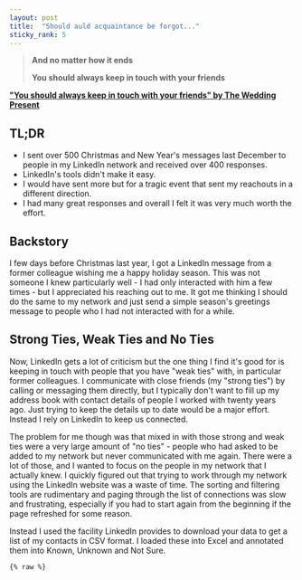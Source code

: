 ```yaml
---
layout: post
title:  "Should auld acquaintance be forgot..."
sticky_rank: 5
---
```


> __And no matter how it ends__
> 
> __You should always keep in touch with your friends__

**["You should always keep in touch with your friends" by The Wedding Present](https://open.spotify.com/track/19eyF6yaUa0ZZcgZM3iN77?autoplay=true)**

## TL;DR

* I sent over 500 Christmas and New Year's messages last December to people in my LinkedIn network and received over 400 responses.
* LinkedIn's tools didn't make it easy.
* I would have sent more but for a tragic event that sent my reachouts in a different direction.
* I had many great responses and overall I felt it was very much worth the effort.

## Backstory

I few days before Christmas last year, I got a LinkedIn message from a former colleague wishing me a happy holiday season. This was not someone I knew particularly well - I had only interacted with him a few times - but I appreciated his reaching out to me. It got me thinking I should do the same to my network and just send a simple season's greetings message to people who I had not interacted with for a while.

## Strong Ties, Weak Ties and No Ties

Now, LinkedIn gets a lot of criticism but the one thing I find it's good for is keeping in touch with people that you have "weak ties" with, in particular former colleagues. I communicate with close friends (my "strong ties") by calling or messaging them directly, but I typically don't want to fill up my address book with contact details of people I worked with twenty years ago. Just trying to keep the details up to date would be a major effort. Instead I rely on LinkedIn to keep us connected.

The problem for me though was that mixed in with those strong and weak ties were a very large amount of "no ties" - people who had asked to be added to my network but never communicated with me again. There were a lot of those, and I wanted to focus on the people in my network that I actually knew. I quickly figured out that trying to work through my network using the LinkedIn website was a waste of time. The sorting and filtering tools are rudimentary and paging through the list of connections was slow and frustrating, especially if you had to start again from the beginning if the page refreshed for some reason. 

Instead I used the facility LinkedIn provides to download your data to get a list of my contacts in CSV format. I loaded these into Excel and annotated them into Known, Unknown and Not Sure. 

    {% raw %}
    
<div class="cell border-box-sizing code_cell rendered">

<div class="output_wrapper">
<div class="output">

<div class="output_area">


<div class="output_html rendered_html output_subarea output_execute_result">
<html>
<head><meta charset="utf-8" /></head>
<body>
    <div>                        <script type="text/javascript">window.PlotlyConfig = {MathJaxConfig: 'local'};</script>
        <script src="https://cdn.plot.ly/plotly-2.12.1.min.js"></script>                <div id="def01bd1-a9b8-4809-94fa-483fc7ed53f2" class="plotly-graph-div" style="height:100%; width:100%;"></div>            <script type="text/javascript">                                    window.PLOTLYENV=window.PLOTLYENV || {};                                    if (document.getElementById("def01bd1-a9b8-4809-94fa-483fc7ed53f2")) {                    Plotly.newPlot(                        "def01bd1-a9b8-4809-94fa-483fc7ed53f2",                        [{"domain":{"x":[0.0,1.0],"y":[0.0,1.0]},"hovertemplate":"Know=%{label}<br>Count=%{value}<extra></extra>","labels":["Not sure","Unknown","Known"],"legendgroup":"","name":"","showlegend":true,"values":[437,1035,904],"type":"pie","textinfo":"percent+label","textposition":"inside"}],                        {"template":{"data":{"histogram2dcontour":[{"type":"histogram2dcontour","colorbar":{"outlinewidth":0,"ticks":""},"colorscale":[[0.0,"#0d0887"],[0.1111111111111111,"#46039f"],[0.2222222222222222,"#7201a8"],[0.3333333333333333,"#9c179e"],[0.4444444444444444,"#bd3786"],[0.5555555555555556,"#d8576b"],[0.6666666666666666,"#ed7953"],[0.7777777777777778,"#fb9f3a"],[0.8888888888888888,"#fdca26"],[1.0,"#f0f921"]]}],"choropleth":[{"type":"choropleth","colorbar":{"outlinewidth":0,"ticks":""}}],"histogram2d":[{"type":"histogram2d","colorbar":{"outlinewidth":0,"ticks":""},"colorscale":[[0.0,"#0d0887"],[0.1111111111111111,"#46039f"],[0.2222222222222222,"#7201a8"],[0.3333333333333333,"#9c179e"],[0.4444444444444444,"#bd3786"],[0.5555555555555556,"#d8576b"],[0.6666666666666666,"#ed7953"],[0.7777777777777778,"#fb9f3a"],[0.8888888888888888,"#fdca26"],[1.0,"#f0f921"]]}],"heatmap":[{"type":"heatmap","colorbar":{"outlinewidth":0,"ticks":""},"colorscale":[[0.0,"#0d0887"],[0.1111111111111111,"#46039f"],[0.2222222222222222,"#7201a8"],[0.3333333333333333,"#9c179e"],[0.4444444444444444,"#bd3786"],[0.5555555555555556,"#d8576b"],[0.6666666666666666,"#ed7953"],[0.7777777777777778,"#fb9f3a"],[0.8888888888888888,"#fdca26"],[1.0,"#f0f921"]]}],"heatmapgl":[{"type":"heatmapgl","colorbar":{"outlinewidth":0,"ticks":""},"colorscale":[[0.0,"#0d0887"],[0.1111111111111111,"#46039f"],[0.2222222222222222,"#7201a8"],[0.3333333333333333,"#9c179e"],[0.4444444444444444,"#bd3786"],[0.5555555555555556,"#d8576b"],[0.6666666666666666,"#ed7953"],[0.7777777777777778,"#fb9f3a"],[0.8888888888888888,"#fdca26"],[1.0,"#f0f921"]]}],"contourcarpet":[{"type":"contourcarpet","colorbar":{"outlinewidth":0,"ticks":""}}],"contour":[{"type":"contour","colorbar":{"outlinewidth":0,"ticks":""},"colorscale":[[0.0,"#0d0887"],[0.1111111111111111,"#46039f"],[0.2222222222222222,"#7201a8"],[0.3333333333333333,"#9c179e"],[0.4444444444444444,"#bd3786"],[0.5555555555555556,"#d8576b"],[0.6666666666666666,"#ed7953"],[0.7777777777777778,"#fb9f3a"],[0.8888888888888888,"#fdca26"],[1.0,"#f0f921"]]}],"surface":[{"type":"surface","colorbar":{"outlinewidth":0,"ticks":""},"colorscale":[[0.0,"#0d0887"],[0.1111111111111111,"#46039f"],[0.2222222222222222,"#7201a8"],[0.3333333333333333,"#9c179e"],[0.4444444444444444,"#bd3786"],[0.5555555555555556,"#d8576b"],[0.6666666666666666,"#ed7953"],[0.7777777777777778,"#fb9f3a"],[0.8888888888888888,"#fdca26"],[1.0,"#f0f921"]]}],"mesh3d":[{"type":"mesh3d","colorbar":{"outlinewidth":0,"ticks":""}}],"scatter":[{"fillpattern":{"fillmode":"overlay","size":10,"solidity":0.2},"type":"scatter"}],"parcoords":[{"type":"parcoords","line":{"colorbar":{"outlinewidth":0,"ticks":""}}}],"scatterpolargl":[{"type":"scatterpolargl","marker":{"colorbar":{"outlinewidth":0,"ticks":""}}}],"bar":[{"error_x":{"color":"#2a3f5f"},"error_y":{"color":"#2a3f5f"},"marker":{"line":{"color":"#E5ECF6","width":0.5},"pattern":{"fillmode":"overlay","size":10,"solidity":0.2}},"type":"bar"}],"scattergeo":[{"type":"scattergeo","marker":{"colorbar":{"outlinewidth":0,"ticks":""}}}],"scatterpolar":[{"type":"scatterpolar","marker":{"colorbar":{"outlinewidth":0,"ticks":""}}}],"histogram":[{"marker":{"pattern":{"fillmode":"overlay","size":10,"solidity":0.2}},"type":"histogram"}],"scattergl":[{"type":"scattergl","marker":{"colorbar":{"outlinewidth":0,"ticks":""}}}],"scatter3d":[{"type":"scatter3d","line":{"colorbar":{"outlinewidth":0,"ticks":""}},"marker":{"colorbar":{"outlinewidth":0,"ticks":""}}}],"scattermapbox":[{"type":"scattermapbox","marker":{"colorbar":{"outlinewidth":0,"ticks":""}}}],"scatterternary":[{"type":"scatterternary","marker":{"colorbar":{"outlinewidth":0,"ticks":""}}}],"scattercarpet":[{"type":"scattercarpet","marker":{"colorbar":{"outlinewidth":0,"ticks":""}}}],"carpet":[{"aaxis":{"endlinecolor":"#2a3f5f","gridcolor":"white","linecolor":"white","minorgridcolor":"white","startlinecolor":"#2a3f5f"},"baxis":{"endlinecolor":"#2a3f5f","gridcolor":"white","linecolor":"white","minorgridcolor":"white","startlinecolor":"#2a3f5f"},"type":"carpet"}],"table":[{"cells":{"fill":{"color":"#EBF0F8"},"line":{"color":"white"}},"header":{"fill":{"color":"#C8D4E3"},"line":{"color":"white"}},"type":"table"}],"barpolar":[{"marker":{"line":{"color":"#E5ECF6","width":0.5},"pattern":{"fillmode":"overlay","size":10,"solidity":0.2}},"type":"barpolar"}],"pie":[{"automargin":true,"type":"pie"}]},"layout":{"autotypenumbers":"strict","colorway":["#636efa","#EF553B","#00cc96","#ab63fa","#FFA15A","#19d3f3","#FF6692","#B6E880","#FF97FF","#FECB52"],"font":{"color":"#2a3f5f"},"hovermode":"closest","hoverlabel":{"align":"left"},"paper_bgcolor":"white","plot_bgcolor":"#E5ECF6","polar":{"bgcolor":"#E5ECF6","angularaxis":{"gridcolor":"white","linecolor":"white","ticks":""},"radialaxis":{"gridcolor":"white","linecolor":"white","ticks":""}},"ternary":{"bgcolor":"#E5ECF6","aaxis":{"gridcolor":"white","linecolor":"white","ticks":""},"baxis":{"gridcolor":"white","linecolor":"white","ticks":""},"caxis":{"gridcolor":"white","linecolor":"white","ticks":""}},"coloraxis":{"colorbar":{"outlinewidth":0,"ticks":""}},"colorscale":{"sequential":[[0.0,"#0d0887"],[0.1111111111111111,"#46039f"],[0.2222222222222222,"#7201a8"],[0.3333333333333333,"#9c179e"],[0.4444444444444444,"#bd3786"],[0.5555555555555556,"#d8576b"],[0.6666666666666666,"#ed7953"],[0.7777777777777778,"#fb9f3a"],[0.8888888888888888,"#fdca26"],[1.0,"#f0f921"]],"sequentialminus":[[0.0,"#0d0887"],[0.1111111111111111,"#46039f"],[0.2222222222222222,"#7201a8"],[0.3333333333333333,"#9c179e"],[0.4444444444444444,"#bd3786"],[0.5555555555555556,"#d8576b"],[0.6666666666666666,"#ed7953"],[0.7777777777777778,"#fb9f3a"],[0.8888888888888888,"#fdca26"],[1.0,"#f0f921"]],"diverging":[[0,"#8e0152"],[0.1,"#c51b7d"],[0.2,"#de77ae"],[0.3,"#f1b6da"],[0.4,"#fde0ef"],[0.5,"#f7f7f7"],[0.6,"#e6f5d0"],[0.7,"#b8e186"],[0.8,"#7fbc41"],[0.9,"#4d9221"],[1,"#276419"]]},"xaxis":{"gridcolor":"white","linecolor":"white","ticks":"","title":{"standoff":15},"zerolinecolor":"white","automargin":true,"zerolinewidth":2},"yaxis":{"gridcolor":"white","linecolor":"white","ticks":"","title":{"standoff":15},"zerolinecolor":"white","automargin":true,"zerolinewidth":2},"scene":{"xaxis":{"backgroundcolor":"#E5ECF6","gridcolor":"white","linecolor":"white","showbackground":true,"ticks":"","zerolinecolor":"white","gridwidth":2},"yaxis":{"backgroundcolor":"#E5ECF6","gridcolor":"white","linecolor":"white","showbackground":true,"ticks":"","zerolinecolor":"white","gridwidth":2},"zaxis":{"backgroundcolor":"#E5ECF6","gridcolor":"white","linecolor":"white","showbackground":true,"ticks":"","zerolinecolor":"white","gridwidth":2}},"shapedefaults":{"line":{"color":"#2a3f5f"}},"annotationdefaults":{"arrowcolor":"#2a3f5f","arrowhead":0,"arrowwidth":1},"geo":{"bgcolor":"white","landcolor":"#E5ECF6","subunitcolor":"white","showland":true,"showlakes":true,"lakecolor":"white"},"title":{"x":0.05},"mapbox":{"style":"light"}}},"legend":{"tracegroupgap":0},"title":{"text":"<b>How many of my contacts do I actually know?</b><br><span style=\"font-size: 14px;\">Manual categorization</span>"},"showlegend":false},                        {"responsive": true}                    )                };                            </script>        </div>
</body>
</html>
</div>

</div>

</div>
</div>

</div>
    {% endraw %}

## Message(s) in a bottle
After this I went about sending an individualized message to each person in the "Known" category, filtering out those who I would typically contact by some means other than LinkedIn. There is no (easy) way to do this programmatically (which is probably a good thing!) so I created a few different template messages - e.g. one for people in the US referencing "Happy Holidays", one for those in the UK referencing "Merry Christmas and Happy New Year" etc. I then went one by one through my spreadsheet, creating a new message for each person, copying in the template text and customizing it, sending and finally marking that person as contacted on the spreadsheet.

This took some time. Between December 22 and December 27 I sent 538 messages. 

Then something happpened that took the wind out my sails. 

## An unexpected and sad event
I did have a morbid thought as I was sending out these messages, especially regarding those I had not been in touch with for many years: *"I hope everyone is still alive".*

This background worry became shockingly true on December 28th, when I received an email from a mutual friend that my friend and boss for many years and across multiple companies, __Andy Bishop__, had passed away unexpectedly in his sleep over Christmas. He was the same age as me (within a few months) and had retired early to spend time with his family in Cornwall, far from the stress of life in London. I could write many pages on what a great guy Andy was and how much he will be missed by all those whom he interacted with. Instead let me direct you to a [memorial page created by his colleagues at BP](https://www.kudoboard.com/boards/EWJyy1J6).

At that point I lost my appetite for sending out further season's greetings and instead decided to leverage my contact list to pass on the sad news to everyone who I knew that had also worked with Andy. We had worked together at JP Morgan, Cygnifi and Bank of America so that list was over 100 people.

## Responses

Out of the 538 season's greetings messages I sent (actually 539 as I did send one more on New Year's Day) I received responses to 459 of them. 350 of the responses came back within 3 days but I was still getting replies over 3 months later!

    {% raw %}
    
<div class="cell border-box-sizing code_cell rendered">

<div class="output_wrapper">
<div class="output">

<div class="output_area">


<div class="output_html rendered_html output_subarea output_execute_result">
<html>
<head><meta charset="utf-8" /></head>
<body>
    <div>                        <script type="text/javascript">window.PlotlyConfig = {MathJaxConfig: 'local'};</script>
        <script src="https://cdn.plot.ly/plotly-2.12.1.min.js"></script>                <div id="7ff85946-099d-4241-a2f7-eca30e57afa5" class="plotly-graph-div" style="height:100%; width:100%;"></div>            <script type="text/javascript">                                    window.PLOTLYENV=window.PLOTLYENV || {};                                    if (document.getElementById("7ff85946-099d-4241-a2f7-eca30e57afa5")) {                    Plotly.newPlot(                        "7ff85946-099d-4241-a2f7-eca30e57afa5",                        [{"alignmentgroup":"True","box":{"visible":true},"hovertemplate":"=%{x}<br>days=%{y}<extra></extra>","legendgroup":"","marker":{"color":"#636efa"},"name":"","offsetgroup":"","orientation":"v","points":"all","scalegroup":"True","showlegend":false,"x":["response_time_days","response_time_days","response_time_days","response_time_days","response_time_days","response_time_days","response_time_days","response_time_days","response_time_days","response_time_days","response_time_days","response_time_days","response_time_days","response_time_days","response_time_days","response_time_days","response_time_days","response_time_days","response_time_days","response_time_days","response_time_days","response_time_days","response_time_days","response_time_days","response_time_days","response_time_days","response_time_days","response_time_days","response_time_days","response_time_days","response_time_days","response_time_days","response_time_days","response_time_days","response_time_days","response_time_days","response_time_days","response_time_days","response_time_days","response_time_days","response_time_days","response_time_days","response_time_days","response_time_days","response_time_days","response_time_days","response_time_days","response_time_days","response_time_days","response_time_days","response_time_days","response_time_days","response_time_days","response_time_days","response_time_days","response_time_days","response_time_days","response_time_days","response_time_days","response_time_days","response_time_days","response_time_days","response_time_days","response_time_days","response_time_days","response_time_days","response_time_days","response_time_days","response_time_days","response_time_days","response_time_days","response_time_days","response_time_days","response_time_days","response_time_days","response_time_days","response_time_days","response_time_days","response_time_days","response_time_days","response_time_days","response_time_days","response_time_days","response_time_days","response_time_days","response_time_days","response_time_days","response_time_days","response_time_days","response_time_days","response_time_days","response_time_days","response_time_days","response_time_days","response_time_days","response_time_days","response_time_days","response_time_days","response_time_days","response_time_days","response_time_days","response_time_days","response_time_days","response_time_days","response_time_days","response_time_days","response_time_days","response_time_days","response_time_days","response_time_days","response_time_days","response_time_days","response_time_days","response_time_days","response_time_days","response_time_days","response_time_days","response_time_days","response_time_days","response_time_days","response_time_days","response_time_days","response_time_days","response_time_days","response_time_days","response_time_days","response_time_days","response_time_days","response_time_days","response_time_days","response_time_days","response_time_days","response_time_days","response_time_days","response_time_days","response_time_days","response_time_days","response_time_days","response_time_days","response_time_days","response_time_days","response_time_days","response_time_days","response_time_days","response_time_days","response_time_days","response_time_days","response_time_days","response_time_days","response_time_days","response_time_days","response_time_days","response_time_days","response_time_days","response_time_days","response_time_days","response_time_days","response_time_days","response_time_days","response_time_days","response_time_days","response_time_days","response_time_days","response_time_days","response_time_days","response_time_days","response_time_days","response_time_days","response_time_days","response_time_days","response_time_days","response_time_days","response_time_days","response_time_days","response_time_days","response_time_days","response_time_days","response_time_days","response_time_days","response_time_days","response_time_days","response_time_days","response_time_days","response_time_days","response_time_days","response_time_days","response_time_days","response_time_days","response_time_days","response_time_days","response_time_days","response_time_days","response_time_days","response_time_days","response_time_days","response_time_days","response_time_days","response_time_days","response_time_days","response_time_days","response_time_days","response_time_days","response_time_days","response_time_days","response_time_days","response_time_days","response_time_days","response_time_days","response_time_days","response_time_days","response_time_days","response_time_days","response_time_days","response_time_days","response_time_days","response_time_days","response_time_days","response_time_days","response_time_days","response_time_days","response_time_days","response_time_days","response_time_days","response_time_days","response_time_days","response_time_days","response_time_days","response_time_days","response_time_days","response_time_days","response_time_days","response_time_days","response_time_days","response_time_days","response_time_days","response_time_days","response_time_days","response_time_days","response_time_days","response_time_days","response_time_days","response_time_days","response_time_days","response_time_days","response_time_days","response_time_days","response_time_days","response_time_days","response_time_days","response_time_days","response_time_days","response_time_days","response_time_days","response_time_days","response_time_days","response_time_days","response_time_days","response_time_days","response_time_days","response_time_days","response_time_days","response_time_days","response_time_days","response_time_days","response_time_days","response_time_days","response_time_days","response_time_days","response_time_days","response_time_days","response_time_days","response_time_days","response_time_days","response_time_days","response_time_days","response_time_days","response_time_days","response_time_days","response_time_days","response_time_days","response_time_days","response_time_days","response_time_days","response_time_days","response_time_days","response_time_days","response_time_days","response_time_days","response_time_days","response_time_days","response_time_days","response_time_days","response_time_days","response_time_days","response_time_days","response_time_days","response_time_days","response_time_days","response_time_days","response_time_days","response_time_days","response_time_days","response_time_days","response_time_days","response_time_days","response_time_days","response_time_days","response_time_days","response_time_days","response_time_days","response_time_days","response_time_days","response_time_days","response_time_days","response_time_days","response_time_days","response_time_days","response_time_days","response_time_days","response_time_days","response_time_days","response_time_days","response_time_days","response_time_days","response_time_days","response_time_days","response_time_days","response_time_days","response_time_days","response_time_days","response_time_days","response_time_days","response_time_days","response_time_days","response_time_days","response_time_days","response_time_days","response_time_days","response_time_days","response_time_days","response_time_days","response_time_days","response_time_days","response_time_days","response_time_days","response_time_days","response_time_days","response_time_days","response_time_days","response_time_days","response_time_days","response_time_days","response_time_days","response_time_days","response_time_days","response_time_days","response_time_days","response_time_days","response_time_days","response_time_days","response_time_days","response_time_days","response_time_days","response_time_days","response_time_days","response_time_days","response_time_days","response_time_days","response_time_days","response_time_days","response_time_days","response_time_days","response_time_days","response_time_days","response_time_days","response_time_days","response_time_days","response_time_days","response_time_days","response_time_days","response_time_days","response_time_days","response_time_days","response_time_days","response_time_days","response_time_days","response_time_days","response_time_days","response_time_days","response_time_days","response_time_days","response_time_days","response_time_days","response_time_days","response_time_days","response_time_days","response_time_days","response_time_days","response_time_days","response_time_days","response_time_days","response_time_days","response_time_days","response_time_days","response_time_days","response_time_days","response_time_days","response_time_days","response_time_days","response_time_days","response_time_days","response_time_days","response_time_days","response_time_days","response_time_days","response_time_days","response_time_days","response_time_days","response_time_days","response_time_days","response_time_days","response_time_days","response_time_days","response_time_days","response_time_days","response_time_days","response_time_days","response_time_days","response_time_days","response_time_days","response_time_days","response_time_days","response_time_days","response_time_days","response_time_days","response_time_days","response_time_days","response_time_days","response_time_days","response_time_days","response_time_days","response_time_days","response_time_days","response_time_days","response_time_days","response_time_days","response_time_days","response_time_days","response_time_days","response_time_days","response_time_days","response_time_days","response_time_days","response_time_days","response_time_days","response_time_days","response_time_days","response_time_days","response_time_days","response_time_days","response_time_days","response_time_days","response_time_days","response_time_days","response_time_days","response_time_days","response_time_days","response_time_days","response_time_days","response_time_days","response_time_days","response_time_days","response_time_days","response_time_days","response_time_days","response_time_days","response_time_days","response_time_days","response_time_days","response_time_days","response_time_days","response_time_days","response_time_days","response_time_days","response_time_days","response_time_days","response_time_days","response_time_days","response_time_days","response_time_days","response_time_days","response_time_days","response_time_days","response_time_days","response_time_days","response_time_days","response_time_days","response_time_days","response_time_days","response_time_days","response_time_days","response_time_days","response_time_days","response_time_days","response_time_days","response_time_days","response_time_days","response_time_days","response_time_days","response_time_days","response_time_days","response_time_days","response_time_days","response_time_days","response_time_days","response_time_days","response_time_days","response_time_days","response_time_days","response_time_days","response_time_days","response_time_days","response_time_days","response_time_days","response_time_days","response_time_days","response_time_days","response_time_days","response_time_days","response_time_days","response_time_days","response_time_days","response_time_days","response_time_days","response_time_days","response_time_days","response_time_days","response_time_days","response_time_days"],"x0":" ","xaxis":"x","y":[0.7330787037037036,0.3303125,29.87755787037037,0.0825462962962963,0.18465277777777778,0.4981481481481482,129.0077662037037,0.22822916666666668,0.017719907407407406,2.7490625,0.4868634259259259,0.013078703703703703,0.8372222222222222,0.07275462962962963,0.0011342592592592593,0.4017013888888889,110.44164351851852,0.11606481481481482,0.009189814814814816,0.0012962962962962963,0.013402777777777777,0.21309027777777778,0.021527777777777778,0.009907407407407408,80.14805555555556,1.3666435185185186,65.70349537037038,2.143113425925926,59.87013888888889,0.42113425925925924,54.61266203703704,0.024363425925925927,6.548136574074074,1.1936458333333333,0.0005555555555555556,9.675972222222223,0.5955208333333334,47.58758101851852,1.3374305555555555,0.03335648148148148,38.677592592592596,0.1218287037037037,0.008645833333333333,35.055659722222224,0.28193287037037035,34.294756944444444,32.89704861111111,0.6540625,28.720300925925926,0.009537037037037037,26.78185185185185,3.4018865740740742,0.033796296296296297,25.273761574074076,0.46847222222222223,23.868368055555557,24.235162037037036,24.88917824074074,0.015011574074074075,2.4268287037037037,0.001261574074074074,0.016458333333333332,15.941585648148148,18.916539351851853,12.61386574074074,11.394571759259259,0.9424652777777778,0.13108796296296296,18.128668981481482,17.808275462962964,17.274340277777778,2.930763888888889,15.546030092592593,13.592384259259259,0.017569444444444443,14.572708333333333,7.6628125,14.251655092592593,12.908460648148148,7.1019097222222225,0.8933796296296296,11.288668981481482,12.077094907407407,11.965104166666666,8.273564814814815,11.703935185185186,11.705046296296297,6.236678240740741,9.903159722222222,11.924525462962963,11.814398148148149,10.851296296296296,11.675914351851851,7.714421296296297,10.652118055555556,10.784502314814814,11.781006944444444,9.50232638888889,0.019884259259259258,0.10457175925925925,9.838275462962963,9.520347222222222,0.3333101851851852,1.9437731481481482,3.6053587962962963,9.4540625,1.8141782407407407,0.42354166666666665,0.5476851851851852,1.1574074074074073e-05,8.6015625,5.007129629629629,2.7564583333333332,7.04355324074074,6.9139236111111115,7.710694444444444,7.732638888888889,1.7943518518518518,3.8813773148148147,4.190335648148148,0.0003356481481481481,8.45136574074074,8.502974537037037,1.3335416666666666,0.1318865740740741,2.2822569444444443,0.9564814814814815,5.787256944444445,2.137002314814815,6.779780092592593,2.0312152777777777,0.7939583333333333,5.6707523148148145,0.08494212962962963,5.47287037037037,5.509212962962963,5.338136574074074,5.4249074074074075,5.564479166666667,5.532233796296296,0.4398726851851852,0.3096875,5.093460648148148,1.313599537037037,4.883553240740741,4.897789351851852,1.205289351851852,4.852372685185185,4.698680555555556,1.1421759259259259,0.0009143518518518518,4.7899768518518515,5.843657407407408,0.01125,4.757372685185185,1.016747685185185,0.8617708333333334,4.662523148148148,4.69625,5.042233796296296,1.0129513888888888,0.8490509259259259,1.8675578703703704,4.201527777777778,0.39457175925925925,0.31908564814814816,0.2749421296296296,3.8889930555555554,0.20358796296296297,3.766516203703704,0.13826388888888888,0.09246527777777777,0.0889236111111111,0.0633912037037037,0.028842592592592593,4.094594907407408,0.024398148148148148,0.02236111111111111,0.06048611111111111,0.007083333333333333,0.032025462962962964,null,null,2.766215277777778,null,null,null,0.020625,null,null,1.9845601851851853,0.004050925925925926,null,null,null,0.005231481481481481,0.0032291666666666666,0.0061574074074074074,0.0012731481481481483,null,null,null,null,2.695,null,null,null,null,2.418715277777778,1.3959027777777777,1.8281597222222221,1.7075,1.5491550925925925,1.9444212962962963,2.7441087962962962,1.6306944444444444,1.6320949074074074,2.132037037037037,4.371655092592593,0.7313078703703704,3.569259259259259,2.4845486111111112,2.8678935185185184,2.5465856481481484,2.6449305555555553,2.7263888888888888,2.6427314814814813,2.8366666666666664,2.9836342592592593,4.097013888888889,3.3543171296296297,3.5816435185185185,3.571342592592593,0.0017013888888888888,1.7962962962962963,1.336863425925926,0.03737268518518518,0.24202546296296296,0.713113425925926,1.9909953703703704,0.013854166666666667,0.9810532407407407,0.09870370370370371,0.8844791666666667,0.40230324074074075,0.8227662037037037,0.39782407407407405,0.8148842592592592,0.5676736111111111,0.002476851851851852,0.6924537037037037,1.0521296296296296,0.6937847222222222,1.8619907407407408,0.8374768518518518,0.7141203703703703,0.4987962962962963,0.572511574074074,0.5388425925925926,0.674699074074074,0.3999652777777778,0.5218287037037037,0.5678125,0.5734837962962963,0.5341550925925926,0.4337847222222222,0.03533564814814815,0.6834143518518518,0.5184375,1.684212962962963,0.4970486111111111,0.651412037037037,0.4874074074074074,0.5348611111111111,0.829212962962963,0.5951851851851852,0.46003472222222225,0.47030092592592593,0.44609953703703703,0.5575810185185185,0.7680208333333334,0.5417708333333333,0.43950231481481483,1.5335185185185185,0.4441898148148148,0.3885300925925926,0.5244212962962963,0.39239583333333333,0.37572916666666667,0.3419675925925926,0.39209490740740743,0.329525462962963,0.7194560185185185,0.3516782407407407,0.3109722222222222,0.2785300925925926,0.6424652777777777,0.25230324074074073,0.4335185185185185,0.5368518518518518,0.4032060185185185,0.38917824074074076,0.2826851851851852,0.2412037037037037,0.20756944444444445,0.2286689814814815,0.1898263888888889,0.18708333333333332,0.15081018518518519,0.15920138888888888,0.09701388888888889,0.13967592592592593,0.03806712962962963,0.15186342592592592,0.16344907407407408,0.1372685185185185,0.12413194444444445,0.18346064814814814,0.10122685185185185,0.05421296296296296,0.18791666666666668,0.20305555555555554,0.15917824074074075,0.08104166666666666,0.056296296296296296,0.0004398148148148148,0.001574074074074074,0.008657407407407407,0.31447916666666664,0.4061458333333333,0.0018865740740740742,0.14422453703703703,0.050868055555555555,0.03674768518518518,null,null,null,null,0.0013310185185185185,null,null,null,null,0.010023148148148147,0.1237962962962963,0.1314699074074074,0.041087962962962965,0.0013773148148148147,0.032025462962962964,0.0009027777777777777,0.35703703703703704,0.10603009259259259,0.0004976851851851852,0.0831712962962963,null,null,0.0019328703703703704,null,null,null,null,null,0.3041435185185185,null,null,null,null,null,null,null,null,null,null,0.08431712962962963,0.030069444444444444,0.28,0.044583333333333336,0.04231481481481481,0.040393518518518516,0.015960648148148147,0.041574074074074076,0.011030092592592593,0.002638888888888889,0.04501157407407407,null,null,null,0.5582175925925926,null,null,0.002916666666666667,null,0.0006481481481481481,0.2786458333333333,null,null,0.04010416666666667,null,null,null,0.00494212962962963,0.002928240740740741,null,null,null,null,null,null,0.0013310185185185185,null,0.0109375,0.17733796296296298,0.9825578703703703,0.0003587962962962963,0.0019675925925925924,0.0010300925925925926,null,null,0.044305555555555556,0.1608564814814815,0.7255324074074074,0.004849537037037037,0.011956018518518519,0.006967592592592593,0.013136574074074075,0.036863425925925924,0.04513888888888889,0.024120370370370372,0.023599537037037037,0.057847222222222223,0.05108796296296296,0.031435185185185184,0.045023148148148145,0.02224537037037037,0.09439814814814815,0.10962962962962963,0.8315046296296297,0.1819675925925926,0.5941666666666666,0.12502314814814816,0.08736111111111111,0.04292824074074074,0.09091435185185186,0.11432870370370371,0.8673726851851852,0.9288310185185186,0.1644212962962963,0.17319444444444446,0.1571875,0.1534375,0.07784722222222222,0.016377314814814813,0.07520833333333334,0.00042824074074074075,0.07481481481481482,0.06572916666666667,0.07716435185185185,0.0682175925925926,0.04493055555555556,null,null,0.4465972222222222,null,0.04103009259259259,0.13385416666666666,0.0017013888888888888,0.7368634259259259,0.025219907407407406,0.01005787037037037,0.014988425925925926,0.32600694444444445,null,0.0004398148148148148,null,0.009131944444444444,null,0.2839351851851852,null,null,0.06244212962962963,0.03408564814814815,0.06655092592592593,0.06259259259259259,0.061828703703703705,0.07328703703703704,0.10302083333333334,0.1102199074074074,0.12506944444444446,0.1142013888888889,0.14355324074074075,0.1605324074074074,0.16094907407407408,0.1746412037037037,0.2378125,0.25527777777777777,0.2402314814814815,0.29689814814814813,0.28423611111111113,0.2829861111111111,0.3308564814814815,0.6980324074074075,0.34721064814814817,0.33674768518518516,0.387037037037037,0.36758101851851854,0.04991898148148148,0.5644097222222222,0.44875,0.5283217592592593,0.5768055555555556,0.6023263888888889,0.6004976851851852,0.5847685185185185,0.6099537037037037,0.5913657407407408,0.5745486111111111,0.5988773148148148,0.653900462962963,0.029155092592592594,0.01255787037037037,0.04780092592592593,0.01238425925925926,0.03349537037037037,null,0.02829861111111111,null,null,null,null,0.000462962962962963,null,null,0.013009259259259259,null,0.005555555555555556,0.0017013888888888888,0.01207175925925926,0.0019675925925925924,null],"y0":" ","yaxis":"y","type":"violin"}],                        {"template":{"data":{"histogram2dcontour":[{"type":"histogram2dcontour","colorbar":{"outlinewidth":0,"ticks":""},"colorscale":[[0.0,"#0d0887"],[0.1111111111111111,"#46039f"],[0.2222222222222222,"#7201a8"],[0.3333333333333333,"#9c179e"],[0.4444444444444444,"#bd3786"],[0.5555555555555556,"#d8576b"],[0.6666666666666666,"#ed7953"],[0.7777777777777778,"#fb9f3a"],[0.8888888888888888,"#fdca26"],[1.0,"#f0f921"]]}],"choropleth":[{"type":"choropleth","colorbar":{"outlinewidth":0,"ticks":""}}],"histogram2d":[{"type":"histogram2d","colorbar":{"outlinewidth":0,"ticks":""},"colorscale":[[0.0,"#0d0887"],[0.1111111111111111,"#46039f"],[0.2222222222222222,"#7201a8"],[0.3333333333333333,"#9c179e"],[0.4444444444444444,"#bd3786"],[0.5555555555555556,"#d8576b"],[0.6666666666666666,"#ed7953"],[0.7777777777777778,"#fb9f3a"],[0.8888888888888888,"#fdca26"],[1.0,"#f0f921"]]}],"heatmap":[{"type":"heatmap","colorbar":{"outlinewidth":0,"ticks":""},"colorscale":[[0.0,"#0d0887"],[0.1111111111111111,"#46039f"],[0.2222222222222222,"#7201a8"],[0.3333333333333333,"#9c179e"],[0.4444444444444444,"#bd3786"],[0.5555555555555556,"#d8576b"],[0.6666666666666666,"#ed7953"],[0.7777777777777778,"#fb9f3a"],[0.8888888888888888,"#fdca26"],[1.0,"#f0f921"]]}],"heatmapgl":[{"type":"heatmapgl","colorbar":{"outlinewidth":0,"ticks":""},"colorscale":[[0.0,"#0d0887"],[0.1111111111111111,"#46039f"],[0.2222222222222222,"#7201a8"],[0.3333333333333333,"#9c179e"],[0.4444444444444444,"#bd3786"],[0.5555555555555556,"#d8576b"],[0.6666666666666666,"#ed7953"],[0.7777777777777778,"#fb9f3a"],[0.8888888888888888,"#fdca26"],[1.0,"#f0f921"]]}],"contourcarpet":[{"type":"contourcarpet","colorbar":{"outlinewidth":0,"ticks":""}}],"contour":[{"type":"contour","colorbar":{"outlinewidth":0,"ticks":""},"colorscale":[[0.0,"#0d0887"],[0.1111111111111111,"#46039f"],[0.2222222222222222,"#7201a8"],[0.3333333333333333,"#9c179e"],[0.4444444444444444,"#bd3786"],[0.5555555555555556,"#d8576b"],[0.6666666666666666,"#ed7953"],[0.7777777777777778,"#fb9f3a"],[0.8888888888888888,"#fdca26"],[1.0,"#f0f921"]]}],"surface":[{"type":"surface","colorbar":{"outlinewidth":0,"ticks":""},"colorscale":[[0.0,"#0d0887"],[0.1111111111111111,"#46039f"],[0.2222222222222222,"#7201a8"],[0.3333333333333333,"#9c179e"],[0.4444444444444444,"#bd3786"],[0.5555555555555556,"#d8576b"],[0.6666666666666666,"#ed7953"],[0.7777777777777778,"#fb9f3a"],[0.8888888888888888,"#fdca26"],[1.0,"#f0f921"]]}],"mesh3d":[{"type":"mesh3d","colorbar":{"outlinewidth":0,"ticks":""}}],"scatter":[{"fillpattern":{"fillmode":"overlay","size":10,"solidity":0.2},"type":"scatter"}],"parcoords":[{"type":"parcoords","line":{"colorbar":{"outlinewidth":0,"ticks":""}}}],"scatterpolargl":[{"type":"scatterpolargl","marker":{"colorbar":{"outlinewidth":0,"ticks":""}}}],"bar":[{"error_x":{"color":"#2a3f5f"},"error_y":{"color":"#2a3f5f"},"marker":{"line":{"color":"#E5ECF6","width":0.5},"pattern":{"fillmode":"overlay","size":10,"solidity":0.2}},"type":"bar"}],"scattergeo":[{"type":"scattergeo","marker":{"colorbar":{"outlinewidth":0,"ticks":""}}}],"scatterpolar":[{"type":"scatterpolar","marker":{"colorbar":{"outlinewidth":0,"ticks":""}}}],"histogram":[{"marker":{"pattern":{"fillmode":"overlay","size":10,"solidity":0.2}},"type":"histogram"}],"scattergl":[{"type":"scattergl","marker":{"colorbar":{"outlinewidth":0,"ticks":""}}}],"scatter3d":[{"type":"scatter3d","line":{"colorbar":{"outlinewidth":0,"ticks":""}},"marker":{"colorbar":{"outlinewidth":0,"ticks":""}}}],"scattermapbox":[{"type":"scattermapbox","marker":{"colorbar":{"outlinewidth":0,"ticks":""}}}],"scatterternary":[{"type":"scatterternary","marker":{"colorbar":{"outlinewidth":0,"ticks":""}}}],"scattercarpet":[{"type":"scattercarpet","marker":{"colorbar":{"outlinewidth":0,"ticks":""}}}],"carpet":[{"aaxis":{"endlinecolor":"#2a3f5f","gridcolor":"white","linecolor":"white","minorgridcolor":"white","startlinecolor":"#2a3f5f"},"baxis":{"endlinecolor":"#2a3f5f","gridcolor":"white","linecolor":"white","minorgridcolor":"white","startlinecolor":"#2a3f5f"},"type":"carpet"}],"table":[{"cells":{"fill":{"color":"#EBF0F8"},"line":{"color":"white"}},"header":{"fill":{"color":"#C8D4E3"},"line":{"color":"white"}},"type":"table"}],"barpolar":[{"marker":{"line":{"color":"#E5ECF6","width":0.5},"pattern":{"fillmode":"overlay","size":10,"solidity":0.2}},"type":"barpolar"}],"pie":[{"automargin":true,"type":"pie"}]},"layout":{"autotypenumbers":"strict","colorway":["#636efa","#EF553B","#00cc96","#ab63fa","#FFA15A","#19d3f3","#FF6692","#B6E880","#FF97FF","#FECB52"],"font":{"color":"#2a3f5f"},"hovermode":"closest","hoverlabel":{"align":"left"},"paper_bgcolor":"white","plot_bgcolor":"#E5ECF6","polar":{"bgcolor":"#E5ECF6","angularaxis":{"gridcolor":"white","linecolor":"white","ticks":""},"radialaxis":{"gridcolor":"white","linecolor":"white","ticks":""}},"ternary":{"bgcolor":"#E5ECF6","aaxis":{"gridcolor":"white","linecolor":"white","ticks":""},"baxis":{"gridcolor":"white","linecolor":"white","ticks":""},"caxis":{"gridcolor":"white","linecolor":"white","ticks":""}},"coloraxis":{"colorbar":{"outlinewidth":0,"ticks":""}},"colorscale":{"sequential":[[0.0,"#0d0887"],[0.1111111111111111,"#46039f"],[0.2222222222222222,"#7201a8"],[0.3333333333333333,"#9c179e"],[0.4444444444444444,"#bd3786"],[0.5555555555555556,"#d8576b"],[0.6666666666666666,"#ed7953"],[0.7777777777777778,"#fb9f3a"],[0.8888888888888888,"#fdca26"],[1.0,"#f0f921"]],"sequentialminus":[[0.0,"#0d0887"],[0.1111111111111111,"#46039f"],[0.2222222222222222,"#7201a8"],[0.3333333333333333,"#9c179e"],[0.4444444444444444,"#bd3786"],[0.5555555555555556,"#d8576b"],[0.6666666666666666,"#ed7953"],[0.7777777777777778,"#fb9f3a"],[0.8888888888888888,"#fdca26"],[1.0,"#f0f921"]],"diverging":[[0,"#8e0152"],[0.1,"#c51b7d"],[0.2,"#de77ae"],[0.3,"#f1b6da"],[0.4,"#fde0ef"],[0.5,"#f7f7f7"],[0.6,"#e6f5d0"],[0.7,"#b8e186"],[0.8,"#7fbc41"],[0.9,"#4d9221"],[1,"#276419"]]},"xaxis":{"gridcolor":"white","linecolor":"white","ticks":"","title":{"standoff":15},"zerolinecolor":"white","automargin":true,"zerolinewidth":2},"yaxis":{"gridcolor":"white","linecolor":"white","ticks":"","title":{"standoff":15},"zerolinecolor":"white","automargin":true,"zerolinewidth":2},"scene":{"xaxis":{"backgroundcolor":"#E5ECF6","gridcolor":"white","linecolor":"white","showbackground":true,"ticks":"","zerolinecolor":"white","gridwidth":2},"yaxis":{"backgroundcolor":"#E5ECF6","gridcolor":"white","linecolor":"white","showbackground":true,"ticks":"","zerolinecolor":"white","gridwidth":2},"zaxis":{"backgroundcolor":"#E5ECF6","gridcolor":"white","linecolor":"white","showbackground":true,"ticks":"","zerolinecolor":"white","gridwidth":2}},"shapedefaults":{"line":{"color":"#2a3f5f"}},"annotationdefaults":{"arrowcolor":"#2a3f5f","arrowhead":0,"arrowwidth":1},"geo":{"bgcolor":"white","landcolor":"#E5ECF6","subunitcolor":"white","showland":true,"showlakes":true,"lakecolor":"white"},"title":{"x":0.05},"mapbox":{"style":"light"}}},"xaxis":{"anchor":"y","domain":[0.0,1.0],"title":{"text":""}},"yaxis":{"anchor":"x","domain":[0.0,1.0],"title":{"text":"days"}},"legend":{"tracegroupgap":0},"title":{"text":"<b>Distribution of Response Times</b>"},"violinmode":"group"},                        {"responsive": true}                    )                };                            </script>        </div>
</body>
</html>
</div>

</div>

</div>
</div>

</div>
    {% endraw %}

There were a few kurt "Thanks" responses but many people seemed genuinely happy to get my message and many of their responses put a smile on my face. Only one person (my very first manager at JP Morgan) was curious enough to ask what had prompted me to reach out after so many years.

Some sample responses:

> "Wow blast from the past. Wonderful to hear from you. Hope you are well and have a great holidays!"

> "Hi Mahmood, it is lovely to hear from you and all the best Xmas wishes to you and your family"

> "Thanks Mahmood. Very kind of you to send the message."

> "Wow nice to hear from you!  Happy Holidays to you too!  👍👍"

> "Thanks for thinking of me, and sending a short note! Happy Holidays to you and your family!"

> "Hey - how lovely to hear from you! Best wishes to all Hanifs too!"

> "Lovely to hear from you, Mahmood! All is well, thank you, hope the same for you and yours, and that you all have a peaceful Christmas and New Year ahead!"

## In conclusion

I found this to be a really worthwhile exercise, one that I hopefully will do again next holidays and one that I recommend to you, despite the effort involved. Life is short and it's good to renew __*auld acquaintance*__.